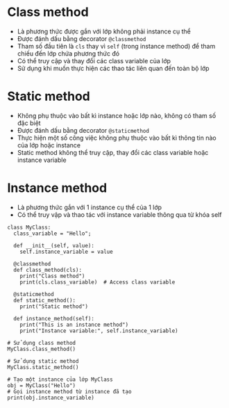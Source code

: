 # Class method

- Là phương thức được gắn với lớp không phải instance cụ thể
- Được đánh dấu bằng decorator `@classmethod`
- Tham số đầu tiên là `cls` thay vì `self` (trong instance method) để tham chiếu đến lớp chứa phương thức đó
- Có thể truy cập và thay đổi các class variable của lớp
- Sử dụng khi muốn thực hiện các thao tác liên quan đến toàn bộ lớp

# Static method

- Không phụ thuộc vào bất kì instance hoặc lớp nào, không có tham số đặc biệt
- Được đánh dấu bằng decorator `@staticmethod`
- Thực hiện một số công việc không phụ thuộc vào bất kì thông tin nào của lớp hoặc instance
- Static method không thể truy cập, thay đổi các class variable hoặc instance variable

# Instance method

- Là phương thức gắn với 1 instance cụ thể của 1 lớp
- Có thể truy vập và thao tác với instance variable thông qua từ khóa self

```
class MyClass:
  class_variable = "Hello";
  
  def __init__(self, value):
    self.instance_variable = value
  
  @classmethod
  def class_method(cls):
    print("Class method")
    print(cls.class_variable)  # Access class variable
  
  @staticmethod
  def static_method():
    print("Static method")
  
  def instance_method(self):
    print("This is an instance method")
    print("Instance variable:", self.instance_variable)

# Sử dụng class method
MyClass.class_method()

# Sử dụng static method
MyClass.static_method()

# Tạo một instance của lớp MyClass
obj = MyClass("Hello")
# Gọi instance method từ instance đã tạo
print(obj.instance_variable)
```
